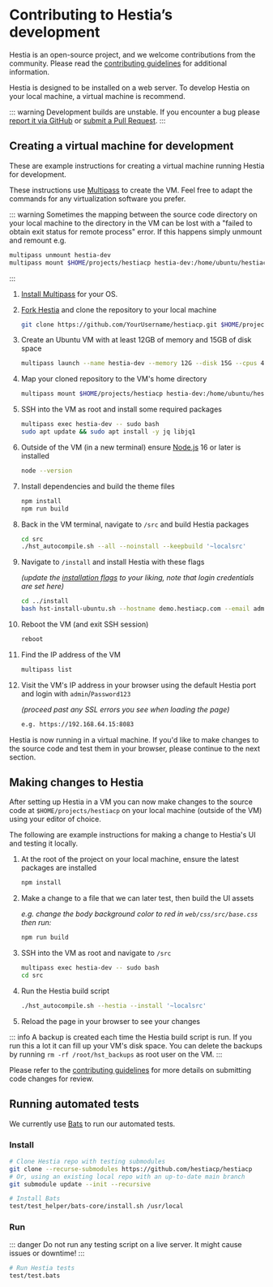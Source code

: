 # Contributing to Hestia’s development

Hestia is an open-source project, and we welcome contributions from the community. Please read the [contributing guidelines](https://github.com/hestiacp/hestiacp/blob/main/CONTRIBUTING.md) for additional information.

Hestia is designed to be installed on a web server. To develop Hestia on your local machine, a virtual machine is recommend.

::: warning
Development builds are unstable. If you encounter a bug please [report it via GitHub](https://github.com/hestiacp/hestiacp/issues/new/choose) or [submit a Pull Request](https://github.com/hestiacp/hestiacp/pulls).
:::

## Creating a virtual machine for development

These are example instructions for creating a virtual machine running Hestia for development.

These instructions use [Multipass](https://multipass.run/) to create the VM. Feel free to adapt the commands for any virtualization software you prefer.

::: warning
Sometimes the mapping between the source code directory on your local machine to the directory in the VM can be lost with a "failed to obtain exit status for remote process" error. If this happens simply unmount and remount e.g.

```bash
multipass unmount hestia-dev
multipass mount $HOME/projects/hestiacp hestia-dev:/home/ubuntu/hestiacp
```

:::

1. [Install Multipass](https://multipass.run/install) for your OS.

1. [Fork Hestia](https://github.com/hestiacp/hestiacp/fork) and clone the repository to your local machine

   ```bash
   git clone https://github.com/YourUsername/hestiacp.git $HOME/projects
   ```

1. Create an Ubuntu VM with at least 12GB of memory and 15GB of disk space

   ```bash
   multipass launch --name hestia-dev --memory 12G --disk 15G --cpus 4
   ```

1. Map your cloned repository to the VM's home directory

   ```bash
   multipass mount $HOME/projects/hestiacp hestia-dev:/home/ubuntu/hestiacp
   ```

1. SSH into the VM as root and install some required packages

   ```bash
   multipass exec hestia-dev -- sudo bash
   sudo apt update && sudo apt install -y jq libjq1
   ```

1. Outside of the VM (in a new terminal) ensure [Node.js](https://nodejs.org/)
   16 or later is installed

   ```bash
   node --version
   ```

1. Install dependencies and build the theme files

   ```bash
   npm install
   npm run build
   ```

1. Back in the VM terminal, navigate to `/src` and build Hestia packages

   ```bash
   cd src
   ./hst_autocompile.sh --all --noinstall --keepbuild '~localsrc'
   ```

1. Navigate to `/install` and install Hestia with these flags

   _(update the [installation flags](../introduction/getting-started#list-of-installation-options) to your liking, note that login credentials are set here)_

   ```bash
   cd ../install
   bash hst-install-ubuntu.sh --hostname demo.hestiacp.com --email admin@example.com --password Password123 --with-debs /tmp/hestiacp-src/deb/ --interactive no --force
   ```

1. Reboot the VM (and exit SSH session)

   ```bash
   reboot
   ```

1. Find the IP address of the VM

   ```bash
   multipass list
   ```

1. Visit the VM's IP address in your browser using the default Hestia port and login with `admin`/`Password123`

   _(proceed past any SSL errors you see when loading the page)_

   ```bash
   e.g. https://192.168.64.15:8083
   ```

Hestia is now running in a virtual machine. If you'd like to make changes to the source code and test them in your browser, please continue to the next section.

## Making changes to Hestia

After setting up Hestia in a VM you can now make changes to the source code at `$HOME/projects/hestiacp` on your local machine (outside of the VM) using your editor of choice.

The following are example instructions for making a change to Hestia's UI and testing it locally.

1. At the root of the project on your local machine, ensure the latest packages are installed

   ```bash
   npm install
   ```

1. Make a change to a file that we can later test, then build the UI assets

   _e.g. change the body background color to red in `web/css/src/base.css` then run:_

   ```bash
   npm run build
   ```

1. SSH into the VM as root and navigate to `/src`

   ```bash
   multipass exec hestia-dev -- sudo bash
   cd src
   ```

1. Run the Hestia build script

   ```bash
   ./hst_autocompile.sh --hestia --install '~localsrc'
   ```

1. Reload the page in your browser to see your changes

::: info
A backup is created each time the Hestia build script is run. If you run this a lot it can fill up your VM's disk space.
You can delete the backups by running `rm -rf /root/hst_backups` as root user on the VM.
:::

Please refer to the [contributing guidelines](https://github.com/hestiacp/hestiacp/blob/main/CONTRIBUTING.md) for more details on submitting code changes for review.

## Running automated tests

We currently use [Bats](https://github.com/bats-core/bats-core) to run our automated tests.

### Install

```bash
# Clone Hestia repo with testing submodules
git clone --recurse-submodules https://github.com/hestiacp/hestiacp
# Or, using an existing local repo with an up-to-date main branch
git submodule update --init --recursive

# Install Bats
test/test_helper/bats-core/install.sh /usr/local
```

### Run

::: danger
Do not run any testing script on a live server. It might cause issues or downtime!
:::

```bash
# Run Hestia tests
test/test.bats
```
